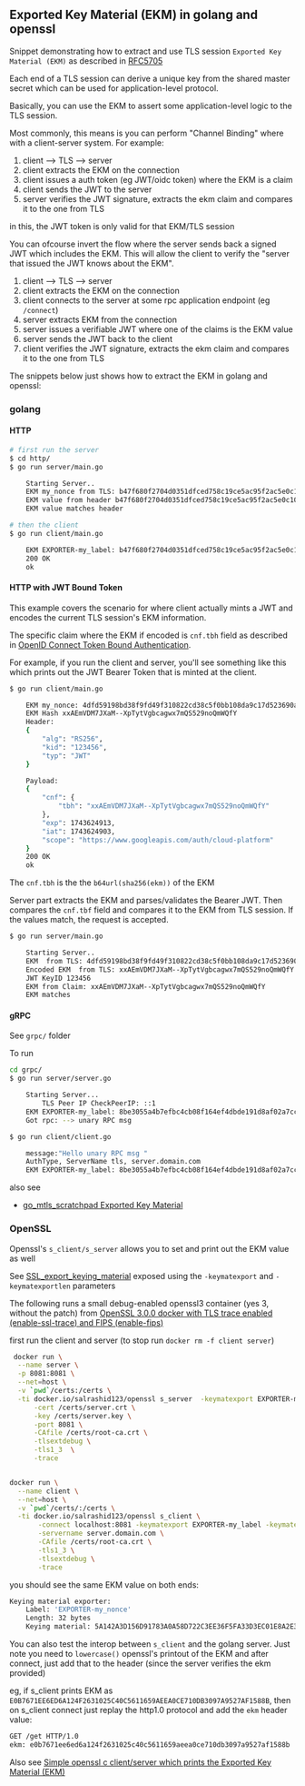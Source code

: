 ## Exported Key Material (EKM) in golang and openssl

Snippet demonstrating how to extract and use TLS session `Exported Key Material (EKM)` as described in [RFC5705](https://datatracker.ietf.org/doc/html/rfc5705)


Each end of a TLS session can derive a unique key from the shared master secret which can be used for application-level protocol.


Basically, you can use the EKM to assert some application-level logic to the TLS session.  

Most commonly, this means is you can perform "Channel Binding" where with a client-server system.  For example:

1. client --> TLS --> server
2. client extracts the EKM on the connection
3. client issues a auth token (eg JWT/oidc token) where the EKM is a claim
4. client sends the JWT to the server
5. server verifies the JWT signature, extracts the ekm claim and compares it to the one from TLS

in this, the JWT token is only valid for that EKM/TLS session

You can ofcourse invert the flow where the server sends back a signed JWT which includes the EKM.  This will allow the client to verify the "server that issued the JWT knows about the EKM".

1. client --> TLS --> server
2. client extracts the EKM on the connection
3. client connects to the server at some rpc application endpoint (eg `/connect`) 
4. server extracts EKM from the connection
5. server issues a verifiable JWT where one of the claims is the EKM value
6. server sends the JWT back to the  client
7. client verifies the JWT signature, extracts the ekm claim and compares it to the one from TLS


The snippets below just shows how to extract the EKM in golang and openssl:

### golang


#### HTTP

```bash
# first run the server
$ cd http/
$ go run server/main.go 

    Starting Server..
    EKM my_nonce from TLS: b47f680f2704d0351dfced758c19ce5ac95f2ac5e0c10575cb4e1b6bbfd69603
    EKM value from header b47f680f2704d0351dfced758c19ce5ac95f2ac5e0c10575cb4e1b6bbfd69603
    EKM value matches header

# then the client
$ go run client/main.go 

    EKM EXPORTER-my_label: b47f680f2704d0351dfced758c19ce5ac95f2ac5e0c10575cb4e1b6bbfd69603
    200 OK
    ok
```


#### HTTP with JWT Bound Token

This example covers the scenario for where client actually mints a JWT and encodes the current TLS session's EKM information.

The specific claim where the EKM if encoded is `cnf.tbh` field as described in [OpenID Connect Token Bound Authentication](https://openid.net/specs/openid-connect-token-bound-authentication-1_0.html).  


For example, if you run the client and server, you'll see something like this which prints out the JWT Bearer Token that is minted at the client.

```bash
$ go run client/main.go 

    EKM my_nonce: 4dfd59198bd38f9fd49f310822cd38c5f0bb108da9c17d523690abd37be9916b
    EKM Hash xxAEmVDM7JXaM--XpTytVgbcagwx7mQS529noQmWQfY
    Header:
    {
        "alg": "RS256",
        "kid": "123456",
        "typ": "JWT"
    }

    Payload:
    {
        "cnf": {
            "tbh": "xxAEmVDM7JXaM--XpTytVgbcagwx7mQS529noQmWQfY"
        },
        "exp": 1743624913,
        "iat": 1743624903,
        "scope": "https://www.googleapis.com/auth/cloud-platform"
    }
    200 OK
    ok
```

The `cnf.tbh` is the the `b64url(sha256(ekm))` of the EKM


Server part extracts the EKM and parses/validates the Bearer JWT.  Then compares the `cnf.tbf` field and compares it to the EKM from TLS session.   If the values match, the request is accepted.

```bash
$ go run server/main.go 

    Starting Server..
    EKM  from TLS: 4dfd59198bd38f9fd49f310822cd38c5f0bb108da9c17d523690abd37be9916b
    Encoded EKM  from TLS: xxAEmVDM7JXaM--XpTytVgbcagwx7mQS529noQmWQfY
    JWT KeyID 123456
    EKM from Claim: xxAEmVDM7JXaM--XpTytVgbcagwx7mQS529noQmWQfY
    EKM matches

```

#### gRPC

See `grpc/` folder

To run

```bash
cd grpc/
$ go run server/server.go 

    Starting Server...
        TLS Peer IP CheckPeerIP: ::1
    EKM EXPORTER-my_label: 8be3055a4b7efbc4cb08f164ef4dbde191d8af02a7cc932b84490fa540bff0e4
    Got rpc: --> unary RPC msg 

$ go run client/client.go 

    message:"Hello unary RPC msg "
    AuthType, ServerName tls, server.domain.com
    EKM EXPORTER-my_label: 8be3055a4b7efbc4cb08f164ef4dbde191d8af02a7cc932b84490fa540bff0e4
```

also see

* [go_mtls_scratchpad Exported Key Material](https://github.com/salrashid123/go_mtls_scratchpad/tree/main#exported-key-material)


### OpenSSL

Openssl's `s_client/s_server` allows you to set and print out the EKM value as well

See [SSL_export_keying_material](https://www.openssl.org/docs/man1.1.1/man3/SSL_export_keying_material.html) exposed using the `-keymatexport` and `-keymatexportlen` parameters

The following runs a small debug-enabled openssl3 container (yes 3, without the patch) from [OpenSSL 3.0.0 docker with TLS trace enabled (enable-ssl-trace) and FIPS (enable-fips)](https://github.com/salrashid123/openssl_trace/tree/main)

first run the client and server (to stop run `docker rm -f client server`)

```bash
 docker run \
  --name server \
  -p 8081:8081 \
  --net=host \
  -v `pwd`/certs:/certs \
  -ti docker.io/salrashid123/openssl s_server  -keymatexport EXPORTER-my_label -keymatexportlen 32  \
      -cert /certs/server.crt \
      -key /certs/server.key \
      -port 8081 \
      -CAfile /certs/root-ca.crt \
      -tlsextdebug \
      -tls1_3  \
      -trace 


docker run \
  --name client \
  --net=host \
  -v `pwd`/certs/:/certs \
  -ti docker.io/salrashid123/openssl s_client \
       -connect localhost:8081 -keymatexport EXPORTER-my_label -keymatexportlen 32 \
       -servername server.domain.com \
       -CAfile /certs/root-ca.crt \
       -tls1_3 \
       -tlsextdebug \
       -trace
```

you should see the same EKM value on both ends:

```bash
Keying material exporter:
    Label: 'EXPORTER-my_nonce'
    Length: 32 bytes
    Keying material: 5A142A3D156D91783A0A58D722C3EE36F5FA33D3EC01E8A2E3C0491169FDA279
```


You can also test the interop between `s_client` and the golang server.  Just note you need to `lowercase()` openssl's printout of the EKM and after connect, just add that to the header (since the server verifies the ekm provided)

eg, if s_client prints EKM as `E0B7671EE6ED6A124F2631025C40C5611659AEEA0CE710DB3097A9527AF1588B`, then on s_client connect just replay the http1.0 protocol and add the `ekm` header value:


```bash
GET /get HTTP/1.0
ekm: e0b7671ee6ed6a124f2631025c40c5611659aeea0ce710db3097a9527af1588b
```

Also see [Simple openssl c client/server which prints the Exported Key Material (EKM)](https://gist.github.com/salrashid123/8524f3c622794f3efb9b07a0b8b07bad)
